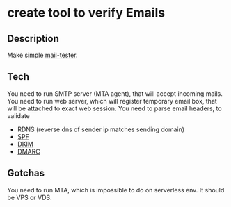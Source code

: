 # create tool to verify Emails

## Description
Make simple [mail-tester](https://www.mail-tester.com/).

## Tech
You need to run SMTP server (MTA agent), that will accept incoming mails.
You need to run web server, which will register temporary email box, that will be attached to exact web session.
You need to parse email headers, to validate
- RDNS (reverse dns of sender ip matches sending domain)
- [SPF](https://ru.wikipedia.org/wiki/Sender_Policy_Framework)
- [DKIM](https://ru.wikipedia.org/wiki/DomainKeys_Identified_Mail)
- [DMARC](https://ru.wikipedia.org/wiki/DMARC)

## Gotchas
You need to run MTA, which is impossible to do on serverless env. It should be VPS or VDS.
